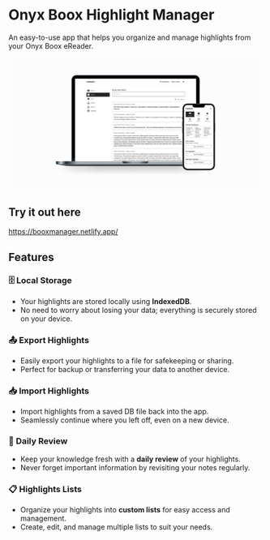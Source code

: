 # Onyx Boox Highlight Manager
An easy-to-use app that helps you organize and manage highlights from your Onyx Boox eReader.

![Desktop](assets/preview.png)





## Try it out here
https://booxmanager.netlify.app/



## Features

### 🗄️ Local Storage
- Your highlights are stored locally using **IndexedDB**.
- No need to worry about losing your data; everything is securely stored on your device.

### 📤 Export Highlights
- Easily export your highlights to a file for safekeeping or sharing.
- Perfect for backup or transferring your data to another device.

### 📥 Import Highlights
- Import highlights from a saved DB file back into the app.
- Seamlessly continue where you left off, even on a new device.

### 📅 Daily Review
- Keep your knowledge fresh with a **daily review** of your highlights.
- Never forget important information by revisiting your notes regularly.

### 📋 Highlights Lists
- Organize your highlights into **custom lists** for easy access and management.
- Create, edit, and manage multiple lists to suit your needs.

